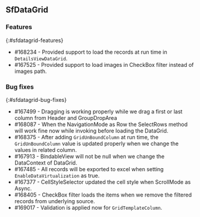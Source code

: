 ## SfDataGrid

### Features
{:#sfdatagrid-features}

* \#168234 - Provided support to load the records at run time in `DetailsViewDataGrid`.
* \#167525 - Provided support to load images in CheckBox filter instead of images path.

### Bug fixes
{:#sfdatagrid-bug-fixes}

* \#167499 - Dragging is working properly while we drag a first or last column from Header and GroupDropArea
* \#168087 - When the NavigationMode as Row the SelectRows method will work fine now while invoking before loading the DataGrid.
* \#168375 - After adding `GridUnBoundColumn` at run time, the `GridUnBoundColumn` value is updated properly when we change the values in related column.
* \#167913 - BindableView will not be null when we change the DataContext of DataGrid.
* \#167485 - All records will be exported to excel when setting `EnableDataVirtualization` as true.
* \#167377 - CellStyleSelector updated the cell style when ScrollMode as Async.
* \#168405 - CheckBox filter loads the items when we remove the filtered records from underlying source.
* \#169017 - Validation is applied now for `GridTemplateColumn`.